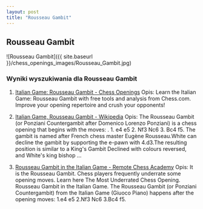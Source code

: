 ```yaml
---
layout: post
title: "Rousseau Gambit"
---
```


## Rousseau Gambit
![Rousseau Gambit]({{ site.baseurl }}/chess_openings_images/Rousseau_Gambit.jpg)

### Wyniki wyszukiwania dla Rousseau Gambit
1. [Italian Game: Rousseau Gambit - Chess Openings](https://www.chess.com/openings/Italian-Game-Rousseau-Gambit)
   Opis: Learn the Italian Game: Rousseau Gambit with free tools and analysis from Chess.com. Improve your opening repertoire and crush your opponents!

2. [Italian Game, Rousseau Gambit - Wikipedia](https://en.wikipedia.org/wiki/Italian_Game,_Rousseau_Gambit)
   Opis: The Rousseau Gambit (or Ponziani Countergambit after Domenico Lorenzo Ponziani) is a chess opening that begins with the moves: . 1. e4 e5 2. Nf3 Nc6 3. Bc4 f5. The gambit is named after French chess master Eugène Rousseau.White can decline the gambit by supporting the e-pawn with 4.d3.The resulting position is similar to a King's Gambit Declined with colours reversed, and White's king bishop ...

3. [Rousseau Gambit in the Italian Game - Remote Chess Academy](https://chess-teacher.com/rousseau-gambit/)
   Opis: It is the Rousseau Gambit. Chess players frequently underrate some opening moves. Learn here The Most Underrated Chess Opening. Rousseau Gambit in the Italian Game. The Rousseau Gambit (or Ponziani Countergambit) from the Italian Game (Giuoco Piano) happens after the opening moves: 1.e4 e5 2.Nf3 Nc6 3.Bc4 f5.